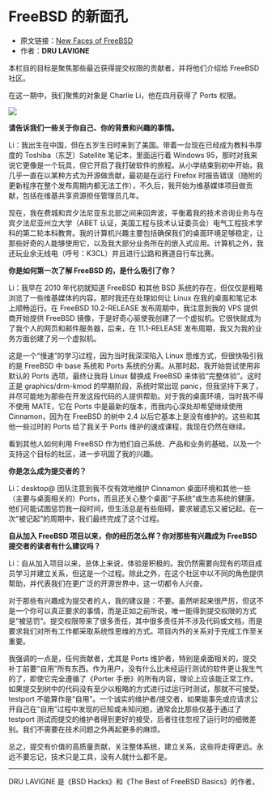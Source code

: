 # FreeBSD 的新面孔

- 原文链接：[New Faces of FreeBSD](https://freebsdfoundation.org/wp-content/uploads/2021/08/JulyAugust_new_faces.pdf)
- 作者：**DRU LAVIGNE**

本栏目的目标是聚焦那些最近获得提交权限的贡献者，并将他们介绍给 FreeBSD 社区。

在这一期中，我们聚焦的对象是 Charlie Li，他在四月获得了 Ports 权限。

![](https://github.com/user-attachments/assets/30ecc60d-4239-4c1f-8c53-b2be35a96ff6)


**请告诉我们一些关于你自己、你的背景和兴趣的事情。**

Li：我出生在中国，但在五岁生日时来到了美国。带着一台现在已经成为教科书厚度的 Toshiba（东芝）Satellite 笔记本，里面运行着 Windows 95，那时对我来说它更像是一个玩具，但它开启了我打破软件的旅程。从小学结束到初中开始，我几乎一直在以某种方式为开源做贡献，最初是在运行 Firefox 时报告错误（随附的更新程序在整个发布周期内都无法工作），不久后，我开始为维基媒体项目做贡献，包括在维基共享资源担任管理员几年。

现在，我在费城和宾夕法尼亚东北部之间来回奔波，平衡着我的技术咨询业务与在宾夕法尼亚州立大学（ABET 认证，美国工程与技术认证委员会）电气工程技术学科的第二轮本科教育。我的计算机兴趣主要包括确保我们的桌面环境足够稳定，让那些好奇的人能够使用它，以及我大部分业务所在的嵌入式应用。计算机之外，我还玩业余无线电（呼号：K3CL）并且进行公路和赛道自行车比赛。

**你是如何第一次了解 FreeBSD 的，是什么吸引了你？**

Li：我早在 2010 年代初就知道 FreeBSD 和其他 BSD 系统的存在，但仅仅是粗略浏览了一些维基媒体的内容。那时我还在处理如何让 Linux 在我的桌面和笔记本上顺畅运行。在 FreeBSD 10.2-RELEASE 发布周期中，我注意到我的 VPS 提供商开始提供 FreeBSD 镜像，于是好奇心驱使我创建了一个虚拟机。它很快就成为了我个人的网页和邮件服务器，后来，在 11.1-RELEASE 发布周期，我又为我的业务方面创建了另一个虚拟机。

这是一个“慢速”的学习过程，因为当时我深深陷入 Linux 思维方式，但很快吸引我的是 FreeBSD 中 base 系统和 Ports 系统的分离。从那时起，我开始尝试使用非默认的 Ports 选项，最终让我将 Linux 替换成 FreeBSD 来体验“完整体验”。这时正是 graphics/drm-kmod 的早期阶段，系统时常出现 panic，但我坚持下来了，并尽可能地为那些在开发这段代码的人提供帮助。对于我的桌面环境，当时我不得不使用 MATE，它在 Ports 中是最新的版本，而我内心深处却希望继续使用 Cinnamon，因为在 FreeBSD 的树中 2.4 以后它基本上是没有维护的。这些和其他一些过时的 Ports 给了我关于 Ports 维护的速成课程，我现在仍然在继续。

看到其他人如何利用 FreeBSD 作为他们自己系统、产品和业务的基础，以及一个支持这个目标的社区，进一步巩固了我的兴趣。

**你是怎么成为提交者的？**

Li：desktop@ 团队注意到我不仅有效地维护 Cinnamon 桌面环境和其他一些（主要与桌面相关的）Ports，而且还关心整个桌面“子系统”或生态系统的健康。他们可能试图惩罚我一段时间，但生活总是有些阻碍，要求被遗忘又被记起。在一次“被记起”的周期中，我们最终完成了这个过程。

**自从加入 FreeBSD 项目以来，你的经历怎么样？你对那些有兴趣成为 FreeBSD 提交者的读者有什么建议吗？**

Li：自从加入项目以来，总体上来说，体验是积极的。我仍然需要向现有的项目成员学习并建立关系，但这是一个过程。除此之外，在这个社区中以不同的角色提供帮助，并代表我们在更广泛的开源世界中，这一切都令人兴奋。

对于那些有兴趣成为提交者的人，我的建议是：不要。虽然听起来很严厉，但这不是一个你可以真正要求的事情，而是正如之前所说，唯一能得到提交权限的方式是“被惩罚”。提交权限带来了很多责任，其中很多责任并不涉及代码或文档，而是要求我们对所有工作都采取系统性思维的方式。项目内外的关系对于完成工作至关重要。

我强调的一点是，任何贡献者，尤其是 Ports 维护者，特别是桌面相关的，提交补丁前要“自用”所有东西。作为用户，没有什么比未经运行测试的软件更让我生气的了，即使它完全遵循了《Porter 手册》的所有内容，理论上应该能正常工作。如果提交到树中的代码没有至少以粗略的方式进行过运行时测试，那就不可接受。testport 不能算作是“自用”。一个诚实的维护者/提交者，如果能事先或应请求公开自己在“自用”过程中发现的已知或未知问题，通常会比那些仅基于通过了 testport 测试而提交的维护者得到更好的接受，后者往往忽视了运行时的细微差别。我们不需要在技术问题之外再起更多的麻烦。

总之，提交有价值的高质量贡献，关注整体系统，建立关系，这些将走得更远。永远不要忘记，技术只是工具，没有人就什么都不是。 

---

DRU LAVIGNE 是《BSD Hacks》和《The Best of FreeBSD Basics》的作者。
